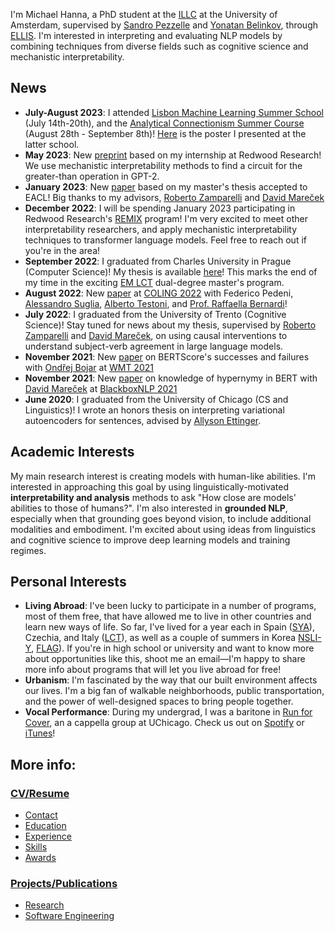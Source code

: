I'm Michael Hanna, a PhD student at the [ILLC](https://www.illc.uva.nl/) at the University of Amsterdam, supervised by [Sandro Pezzelle](https://sandropezzelle.github.io/) and [Yonatan Belinkov](https://www.cs.technion.ac.il/~belinkov/), through [ELLIS](https://ellis.eu/projects/interpreting-nlp-models-through-the-lens-of-cognition-and-linguistics). I'm interested in interpreting and evaluating NLP models by combining techniques from diverse fields such as cognitive science and mechanistic interpretability.

## News
- **July-August 2023**: I attended [Lisbon Machine Learning Summer School](http://lxmls.it.pt/2023/) (July 14th-20th), and the [Analytical Connectionism Summer Course](https://www.ucl.ac.uk/gatsby/analytical-connectionism-2023) (August 28th - September 8th)! [Here](https://hannamw.github.io/papers/ac2023_poster.pdf) is the poster I presented at the latter school.
- **May 2023**: New [preprint](http://arxiv.org/abs/2305.00586) based on my internship at Redwood Research! We use mechanistic interpretability methods to find a circuit for the greater-than operation in GPT-2.
- **January 2023**: New [paper](https://aclanthology.org/2023.eacl-main.58/) based on my master's thesis accepted to EACL! Big thanks to my advisors, [Roberto Zamparelli](https://webapps.unitn.it/du/en/Persona/PER0001015/Curriculum) and [David Mareček](https://ufal.mff.cuni.cz/david-marecek)
- **December 2022**: I will be spending January 2023 participating in Redwood Research's [REMIX](https://www.redwoodresearch.org/remix) program! I'm very excited to meet other interpretability researchers, and apply mechanistic interpretability techniques to transformer language models. Feel free to reach out if you're in the area!
- **September 2022**: I graduated from Charles University in Prague (Computer Science)! My thesis is available [here](https://hannamw.github.io/papers/thesis_michael_hanna.pdf)! This marks the end of my time in the exciting [EM LCT](https://lct-master.org/) dual-degree master's program.
- **August 2022**: New [paper](https://aclanthology.org/2022.coling-1.495/) at [COLING 2022](https://coling2022.org/) with Federico Pedeni, [Alessandro Suglia](https://alesuglia.github.io/), [Alberto Testoni](https://albertotestoni.github.io/), and [Prof. Raffaella Bernardi](http://disi.unitn.it/~bernardi/)! 
- **July 2022**: I graduated from the University of Trento (Cognitive Science)! Stay tuned for news about my thesis, supervised by [Roberto Zamparelli](https://webapps.unitn.it/du/en/Persona/PER0001015/Curriculum) and [David Mareček](https://ufal.mff.cuni.cz/david-marecek), on using causal interventions to understand subject-verb agreement in large language models.
- **November 2021**: New [paper](https://www.statmt.org/wmt21/pdf/2021.wmt-1.59.pdf) on BERTScore's successes and failures with [Ondřej Bojar](https://ufal.mff.cuni.cz/ondrej-bojar) at [WMT 2021](https://www.statmt.org/wmt21/)
- **November 2021**: New [paper](https://aclanthology.org/2021.blackboxnlp-1.20/) on knowledge of hypernymy in BERT with [David Mareček](https://ufal.mff.cuni.cz/david-marecek) at [BlackboxNLP 2021](https://blackboxnlp.github.io/2021/)
- **June 2020**: I graduated from the University of Chicago (CS and Linguistics)! I wrote an honors thesis on interpreting variational autoencoders for sentences, advised by [Allyson Ettinger](https://aetting.github.io/).

## Academic Interests
My main research interest is creating models with human-like abilities. I'm interested in approaching this goal by using linguistically-motivated **interpretability and analysis** methods to ask "How close are models' abilities to those of humans?". I'm also interested in **grounded NLP**, especially when that grounding goes beyond vision, to include additional modalities and embodiment. I'm excited about using ideas from linguistics and cognitive science to improve deep learning models and training regimes.

## Personal Interests
- **Living Abroad**: I've been lucky to participate in a number of programs, most of them free, that have allowed me to live in other countries and learn new ways of life. So far, I've lived for a year each in Spain ([SYA](https://www.sya.org/)), Czechia, and Italy ([LCT](https://lct-master.org/)), as well as a couple of summers in Korea [NSLI-Y](https://www.nsliforyouth.org/), [FLAG](https://study-abroad.uchicago.edu/summer-grant/foreign-language-acquisition-grant-flag)). If you're in high school or university and want to know more about opportunities like this, shoot me an email—I'm happy to share more info about programs that will let you live abroad for free!
- **Urbanism**: I'm fascinated by the way that our built environment affects our lives. I'm a big fan of walkable neighborhoods, public transportation, and the power of well-designed spaces to bring people together.
- **Vocal Performance**: During my undergrad, I was a baritone in [Run for Cover](http://runforcover.uchicago.edu/), an a cappella group at UChicago. Check us out on [Spotify](https://play.spotify.com/artist/1WN22dBwn6fM3biZufox5W) or [iTunes](https://itunes.apple.com/us/artist/run-for-cover/id848631625)!

## More info:
### [CV/Resume](https://hannamw.github.io/resume/)
- [Contact](https://hannamw.github.io/resume/)
- [Education](https://hannamw.github.io/resume/#education)
- [Experience](https://hannamw.github.io/resume/#experience)
- [Skills](https://hannamw.github.io/resume/#languages)
- [Awards](https://hannamw.github.io/resume/#honors)

### [Projects/Publications](https://hannamw.github.io/projects/#)
- [Research](https://hannamw.github.io/projects/#)
- [Software Engineering](https://hannamw.github.io/projects/#software-engineering-projects)
